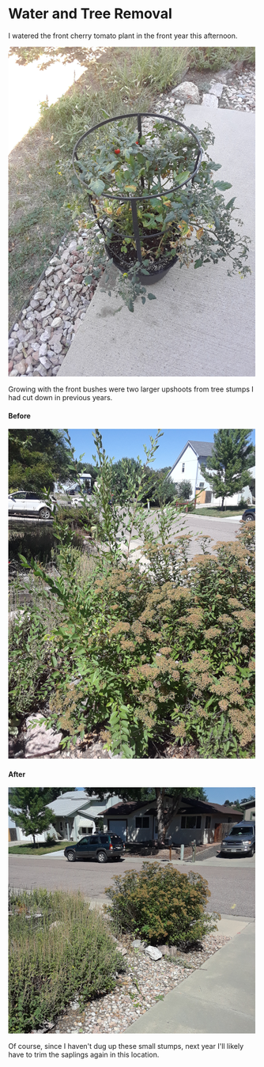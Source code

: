 # Water and Tree Removal
I watered the front cherry tomato plant in the front
year this afternoon.

![Cherry Tomato](img/20190828_tomato.png)

Growing with the front bushes were two larger upshoots from 
tree stumps I had cut down in previous years.

<div class="grid-two-columns">
  <div>
    <h4>Before</h4>
    <img src="img/20190828_tree-saplings.png" alt="Tree Saplings Before" >
  </div>
  <div>
    <h4>After</h4>
    <img src="img/20190828_tree-saplings-removed.png" alt="Removed Tree Samplings" > 
  </div>
</div>

Of course, since I haven't dug up these small stumps, next year I'll 
likely have to trim the saplings again in this location.
